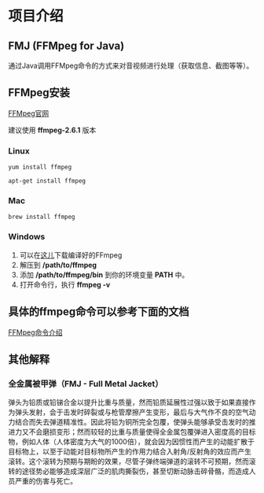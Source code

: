 # 项目介绍

## FMJ (FFMpeg for Java)

通过Java调用FFMpeg命令的方式来对音视频进行处理（获取信息、截图等等）。


## FFMpeg安装
[FFMpeg官网](http://ffmpeg.org/)

建议使用 **ffmpeg-2.6.1** 版本

### Linux

`yum install ffmpeg`

`apt-get install ffmpeg`

### Mac

`brew install ffmpeg`

### Windows

1. 可以在[这儿](http://ffmpeg.zeranoe.com/builds/)下载编译好的FFmpeg
2. 解压到 **/path/to/ffmpeg** 
3. 添加 **/path/to/ffmpeg/bin** 到你的环境变量 **PATH** 中。
4. 打开命令行，执行 **ffmpeg -v**

## 具体的ffmpeg命令可以参考下面的文档

[FFMpeg命令介绍](ffmpeg.md)

## 其他解释

### 全金属被甲弹（FMJ - Full Metal Jacket）

弹头为铅质或铅锑合金以提升比重与质量，然而铅质延展性过强以致于如果直接作为弹头发射，会于击发时碎裂或与枪管摩擦产生变形，最后与大气作不良的空气动力结合而失去弹道精准性。因此将铅为铜所完全包覆，使弹头能够承受击发时的推进力又不会磨损变形；然而较轻的比重与质量使得全金属包覆弹进入密度高的目标物，例如人体（人体密度为大气的1000倍），就会因为因惯性而产生的动能扩散于目标物上，以至于动能对目标物所产生的作用力结合入射角/反射角的效应而产生滚转。这个滚转为预期与期盼的效果，尽管子弹终端弹道的滚转不可预期，然而滚转的途径势必能够造成深层广泛的肌肉撕裂伤，甚至切断动脉击碎骨骼，而造成人员严重的伤害与死亡。